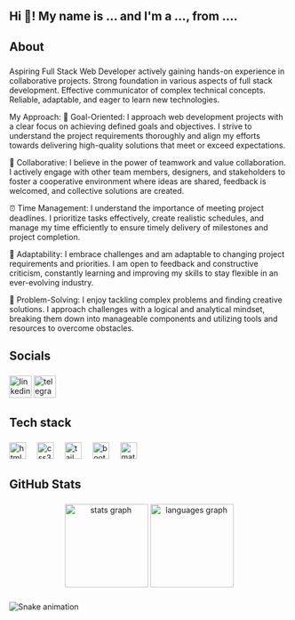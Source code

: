 <h2 align="left">Hi 👋! My name is ... and I'm a ..., from ....</h2>

###

<h2 align="left">About</h2>

###

<p align="left">Aspiring Full Stack Web Developer actively gaining hands-on experience in collaborative projects. Strong foundation in various aspects of full stack development. Effective communicator of complex technical concepts. Reliable, adaptable, and eager to learn new technologies.

My Approach:
🎯 Goal-Oriented: I approach web development projects with a clear focus on achieving defined goals and objectives. I strive to understand the project requirements thoroughly and align my efforts towards delivering high-quality solutions that meet or exceed expectations.

🤝 Collaborative: I believe in the power of teamwork and value collaboration. I actively engage with other team members, designers, and stakeholders to foster a cooperative environment where ideas are shared, feedback is welcomed, and collective solutions are created.

⏰ Time Management: I understand the importance of meeting project deadlines. I prioritize tasks effectively, create realistic schedules, and manage my time efficiently to ensure timely delivery of milestones and project completion.

🔄 Adaptability: I embrace challenges and am adaptable to changing project requirements and priorities. I am open to feedback and constructive criticism, constantly learning and improving my skills to stay flexible in an ever-evolving industry.

🔧 Problem-Solving: I enjoy tackling complex problems and finding creative solutions. I approach challenges with a logical and analytical mindset, breaking them down into manageable components and utilizing tools and resources to overcome obstacles.</p>

###

<h2 align="left">Socials</h2>

###

<div align="left">
  <img src="https://img.shields.io/static/v1?message=LinkedIn&logo=linkedin&label=&color=0077B5&logoColor=white&labelColor=&style=for-the-badge" height="40" alt="linkedin logo"  />
  <img src="https://img.shields.io/static/v1?message=Telegram&logo=telegram&label=&color=2CA5E0&logoColor=white&labelColor=&style=for-the-badge" height="40" alt="telegram logo"  />
</div>

###

<h2 align="left">Tech stack</h2>

###

<div align="left">
  <img src="https://img.shields.io/badge/HTML5-E34F26?logo=html5&logoColor=white&style=for-the-badge" height="30" alt="html5 logo"  />
  <img width="12" />
  <img src="https://img.shields.io/badge/CSS3-1572B6?logo=css3&logoColor=white&style=for-the-badge" height="30" alt="css3 logo"  />
  <img width="12" />
  <img src="https://img.shields.io/badge/Tailwind CSS-06B6D4?logo=tailwindcss&logoColor=black&style=for-the-badge" height="30" alt="tailwindcss logo"  />
  <img width="12" />
  <img src="https://img.shields.io/badge/Bootstrap-7952B3?logo=bootstrap&logoColor=white&style=for-the-badge" height="30" alt="bootstrap logo"  />
  <img width="12" />
  <img src="https://img.shields.io/badge/MUI-007FFF?logo=mui&logoColor=white&style=for-the-badge" height="30" alt="materialui logo"  />
</div>

###

<h2 align="left">GitHub Stats</h2>

###

<div align="center">
  <img src="https://github-readme-stats.vercel.app/api?username=ahros-code&hide_title=false&hide_rank=false&show_icons=true&include_all_commits=true&count_private=true&disable_animations=false&theme=dracula&locale=en&hide_border=false&order=1" height="150" alt="stats graph"  />
  <img src="https://github-readme-stats.vercel.app/api/top-langs?username=ahros-code&locale=en&hide_title=false&layout=compact&card_width=320&langs_count=5&theme=dracula&hide_border=false&order=2" height="150" alt="languages graph"  />
</div>

###

<img src="https://raw.githubusercontent.com/ahros-code/ahros-code/output/snake.svg" alt="Snake animation" />

###
